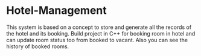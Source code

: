 # Hotel-Management
This system is based on a concept to store and generate all the records of the hotel and its booking. 
Build project in C++ for booking room in hotel and can update room status too from booked to vacant. Also you can see the history of booked rooms.
